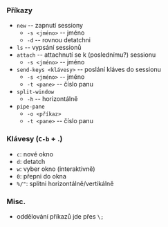 ---
---

### Příkazy
- `new` -- zapnutí sessiony
	- `-s <jméno>` -- jméno
	- `-d` -- rovnou detatchni
- `ls` -- vypsání sessionů
- `attach` -- attachnutí se k (poslednímu?) sessionu
	- `-s <jméno>` -- jméno
- `send-keys <klávesy>` -- poslání kláves do sessionu
	- `-s <jméno>` -- jméno
	- `-t <pane>` -- číslo panu
- `split-window` 
	- `-h` -- horizontálně
- `pipe-pane` 
	- `-o <příkaz>`
	- `-t <pane>` -- číslo panu

### Klávesy (`C-b` + .)
- `c`: nové okno
- `d`: detatch
- `w`: vyber okno (interaktivně)
- `0`: přepni do okna
- `%/"`: splitni horizontálně/vertikálně

### Misc.
- oddělování příkazů jde přes `\;`
